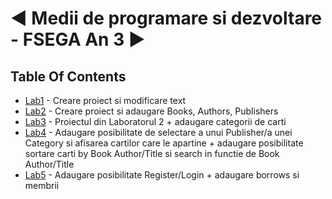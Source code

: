 # ◄ Medii de programare si dezvoltare - FSEGA An 3 ►





## Table Of Contents

 - [Lab1](https://github.com/moldoveanu-iustin/.NET_FSEGA/tree/Lab1) - Creare proiect si modificare text
 - [Lab2](https://github.com/moldoveanu-iustin/.NET_FSEGA/tree/Lab2) - Creare proiect si adaugare Books, Authors, Publishers
 - [Lab3](https://github.com/moldoveanu-iustin/.NET_FSEGA/tree/Lab3) - Proiectul din Laboratorul 2 + adaugare categorii de carti
 - [Lab4](https://github.com/moldoveanu-iustin/.NET_FSEGA/tree/Lab4) - Adaugare posibilitate de selectare a unui Publisher/a unei Category si afisarea cartilor care le apartine + adaugare posibilitate sortare carti by Book Author/Title si search in functie de Book Author/Title
 - [Lab5](https://github.com/moldoveanu-iustin/.NET_FSEGA/tree/Lab5) - Adaugare posibilitate Register/Login + adaugare borrows si membrii
